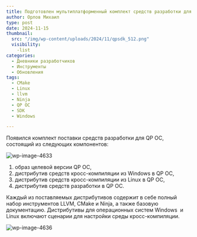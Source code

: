 ```yaml
---
title: Подготовлен мультиплатформенный комплект средств разработки для QP ОС
author: Орлов Михаил
type: post
date: 2024-11-15
thumbnail:
  src: "/img/wp-content/uploads/2024/11/qpsdk_512.png"
  visibility:
    -list
categories:
  - Дневники разработчиков
  - Инструменты
  - Обновления
tags:
  - CMake
  - Linux
  - llvm
  - Ninja
  - QP ОС
  - SDK
  - Windows

---
```

Появился комплект поставки средств разработки для QP ОС, состоящий из следующих компонентов:

<!--more-->

![wp-image-4633](/img/wp-content/uploads/2024/11/qpsdk_win.png)
  1. образ целевой версии QP OC,
  2. дистрибутив средств кросс-компиляции из Windows в QP ОС,
  3. дистрибутив средств кросс-компиляции из Linux в QP ОС,
  4. дистрибутив средств разработки в QP ОС.

Каждый из поставляемых дистрибутивов содержит в себе полный набор инструментов LLVM, CMake и Ninja, а также базовую документацию. Дистрибутивы для операционных систем Windows  и Linux включают сценарии для настройки среды кросс-компиляции.

![wp-image-4636](/img/wp-content/uploads/2024/11/qpsdk_win_command_prompt.png) 



  
  